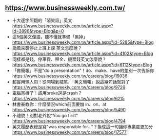 ## https://www.businessweekly.com.tw/
- 十大逐字照翻的「鬧笑話」英文
  <br>https://www.businessweekly.com.tw/article.aspx?id=3896&type=Blog&p=0
- 這5個英文俚語，聽不懂就準備「黑掉」
  <br>https://www.businessweekly.com.tw/article.aspx?id=5285&type=Blog
- 颱風來襲停止上班上課 英文怎麼說？
  <br>https://www.businessweekly.com.tw/article.aspx?id=4102&type=Blog
- 同樣都是錢，停車費、租金、機票錢英文怎麼說？
  <br>https://www.businessweekly.com.tw/article.aspx?id=6112&type=Blog
- 「做簡報」不是"do a presentation"！do、make、have的差別一次告訴你
  <br>https://www.businessweekly.com.tw/careers/blog/19036
- 超實用懶人包！從開場到結尾，「英文簡報」說這幾句話就對了
  <br>https://www.businessweekly.com.tw/careers/blog/9726
- 電腦當機了！該用broke還是crash？
  <br>https://www.businessweekly.com.tw/careers/blog/6215
- 林書豪教你：什麼情況which前面要加 in、on、at
  <br>https://www.businessweekly.com.tw/careers/blog/5490
- 不禮貌！別對老外說"You go first"
  <br>https://www.businessweekly.com.tw/careers/blog/4794
- 英文履歷表總是寫"was responsible for…"？換成這一句讓你專業度更加分
  <br>https://www.businessweekly.com.tw/careers/blog/17577
